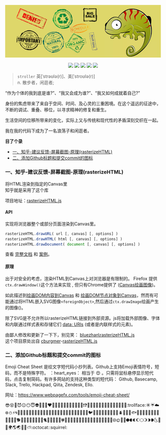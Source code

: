 
![](https://github.com/bluezhan/stroller/raw/master/images/logo.png)

<p align="center">
  <img src="https://img.shields.io/badge/language-HTML--CSS--JavaScript-green.svg">
  <img src="https://img.shields.io/badge/web-togo-orange.svg">
  <img src="https://img.shields.io/badge/license-MIT-ccc.svg">
  <img src="https://img.shields.io/badge/Don't-Panic-ff69b4.svg">
  <img src="https://img.shields.io/badge/stroller-0.1.1-ded76a.svg">
</p>


> `stroller`	英[ˈstrəʊlə(r)]、美[ˈstroʊlə(r)]  
  n.	散步者，闲逛者;


“作为个体的我到底是谁?”、“我又会成为谁?”、“我又如何成就着自己?”    

身份的焦虑带来了来自于空间、时间、及心灵的三重困境。在这个遥远的征途中，不断的调试、重叠、移位，以寻求精神的修复和重生。   

生活空间的位移所带来的变化，实际上又与传统和现代性的矛盾深刻交织在一起。   

我在我的代码下成为了一名浪荡子和闲逛者。  

__目了个录__

* [一、知乎-建议反馈-屏幕截图-原理(rasterizeHTML)](https://github.com/bluezhan/stroller#一知乎-建议反馈-屏幕截图-原理rasterizehtml)
* [二、添加Github标题和提交commit的图标](https://github.com/bluezhan/stroller#二添加github标题和提交commit的图标)


### 一、知乎-建议反馈-屏幕截图-原理(rasterizeHTML)

将HTML渲染到指定的Canvas里  
知乎就是采用了这个库  

项目地址：[rasterizeHTML.js](http://bluezhan.me/stroller/rasterizeHTML/)  

#### API

实现将浏览器整个或部分页面渲染到Canvas里。

```js
rasterizeHTML.drawURL( url [, canvas] [, options] )
rasterizeHTML.drawHTML( html [, canvas] [, options] )
rasterizeHTML.drawDocument( document [, canvas] [, options] )
```

查看 [完整文档](https://github.com/cburgmer/rasterizeHTML.js/wiki/API) 和 [案例](https://github.com/cburgmer/rasterizeHTML.js/wiki/Examples)。

#### 原理

出于对安全的考虑，渲染HTML到Canvas上对浏览器是有限制的。 Firefox 提供`ctx.drawWindow()`这个方法来实现 , 但只有Chrome提供了 ([Canvas绘画图像](https://developer.mozilla.org/en/Drawing_Graphics_with_Canvas))。

如此描述到[绘画DOM内容到Canvas](http://robert.ocallahan.org/2011/11/drawing-dom-content-to-canvas.html) 和 [绘画DOM节点对象到Canvas](https://developer.mozilla.org/en-US/docs/Web/API/Canvas_API/Drawing_DOM_objects_into_a_canvas)，然而有可能通过将HTML嵌入SVG图像`<foreignObject>`,然后通过`ctx.drawImage`绘画产生的图像()。

除了SVG是不允许所以rasterizeHTML链接到外部资源。js将加载外部图像、字体和内联通过样式表和存储它们 [data: URIs](https://en.wikipedia.org/wiki/Data_URI_scheme) (或者是内联样式的元素)。

由鄙人修改和更新了一下下，别见笑： [bluezhan\rasterizeHTML.js](http://bluezhan.me/stroller/rasterizeHTML/)   
这个项目原处出自 [cburgmer](https://github.com/cburgmer)-[rasterizeHTML.js](https://github.com/cburgmer/rasterizeHTML.js)

### 二、添加Github标题和提交commit的图标

Emoji Cheat Sheet 是绘文字短代码小抄列表。Github上支持Emoji表情符号，短码，而不是特殊字符。 ：heart_eyes： 相当于 :heart_eyes: 。只需将鼠标悬停显示短代码，点击复制简码。有许多网站的支持这种类型的短代码： Github, Basecamp, Slack, Trello, Hackpad, Qiita, Zendesk, Ello. 

网址：https://www.webpagefx.com/tools/emoji-cheat-sheet/

:sunglasses::dizzy_face::imp::smiling_imp::neutral_face::no_mouth::innocent::alien::yellow_heart::blue_heart::purple_heart::heart::green_heart::broken_heart::heartbeat::heartpulse::two_hearts::revolving_hearts::cupid::dizzy::boom::collision::anger::exclamation::question::grey_exclamation::grey_question::zzz::dash::sweat_drops::notes::musical_note::fire::hankey::poop::shit::runner::running::couple::trollface::sunny::umbrella::cloud::snowflake::snowman::zap::cyclone::foggy::ocean::cat::dog::mouse::hamster::rabbit::wolf::frog::tiger::koala::bear::pig::pig_nose::cow::boar::monkey_face::monkey::horse::racehorse::camel::sheep::elephant::panda_face::snake::bird::baby_chick::hatched_chick::hatching_chick::chicken::penguin::turtle::bug::honeybee::ant::beetle::snail::octopus::tropical_fish::fish::whale::whale2::dolphin::cow2::ram::rat::water_buffalo::tiger2::rabbit2::dragon::goat::rooster::dog2::pig2::mouse2::ox::dragon_face::blowfish::crocodile::dromedary_camel::leopard::cat2::poodle::paw_prints::bouquet::cherry_blossom::tulip::four_leaf_clover::rose::sunflower::hibiscus::maple_leaf::leaves::fallen_leaf::herb::mushroom::cactus::palm_tree::evergreen_tree::deciduous_tree::chestnut::seedling::blossom::ear_of_rice::shell::globe_with_meridians::sun_with_face::full_moon_with_face::new_moon_with_face::new_moon::waxing_crescent_moon::first_quarter_moon::waxing_gibbous_moon::full_moon::waning_gibbous_moon::last_quarter_moon::waning_crescent_moon::last_quarter_moon_with_face::first_quarter_moon_with_face::crescent_moon::earth_africa::earth_americas::earth_asia::volcano::milky_way::partly_sunny::octocat::squirrel:
